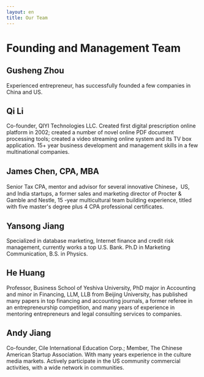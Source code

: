 ```yaml
---
layout: en
title: Our Team 
---
```

# Founding and Management Team

## Gusheng Zhou
Experienced entrepreneur, has successfully founded a few companies in China and US.

## Qi Li
Co-founder, QIYI Technologies LLC. Created first digital prescription online platform in 2002; created a number of novel online PDF document processing tools; created a video streaming online system and its TV box application. 15+ year business development and management skills in a few multinational companies.

## James Chen, CPA, MBA
Senior Tax CPA, mentor and advisor for several innovative Chinese，US, and India startups, a former sales and marketing director of Procter & Gamble and Nestle, 15 -year multicultural team building experience, titled with five master's degree plus 4 CPA professional certificates.

## Yansong Jiang
Specialized in database marketing, Internet finance and credit risk management, currently works a top U.S. Bank. Ph.D in Marketing Communication, B.S. in Physics. 

## He Huang
Professor, Business School of Yeshiva University, PhD major in Accounting and minor in Financing, LLM, LLB from Beijing University, has published many papers in top financing and accounting journals, a former referee in an entrepreneurship competition, and many years of experience in mentoring entrepreneurs and legal consulting services to companies.

## Andy Jiang

Co-founder, Cile International Education Corp.;  Member, The Chinese American Startup Association. With many years experience in the culture media markets.   Actively participate in the US community commercial activities, with a wide network in communities.
